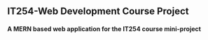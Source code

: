 ## IT254-Web Development Course Project
#### A MERN based web application for the IT254 course mini-project

